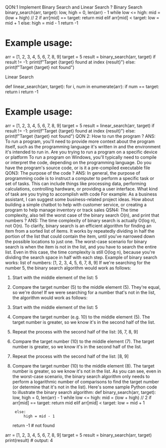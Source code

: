 QON:1 Implement Binary Search and Linear Search ?
Binary Search
binary_search(arr, target):
    low, high = 0, len(arr) - 1
    while low <= high:
        mid = (low + high) // 2
        if arr[mid] == target:
            return mid
        elif arr[mid] < target:
            low = mid + 1
        else:
            high = mid - 1
    return -1

# Example usage:
arr = [1, 2, 3, 4, 5, 6, 7, 8, 9]
target = 5
result = binary_search(arr, target)
if result != -1:
    print(f"Target {target} found at index {result}")
else:
    print(f"Target {target} not found")


Linear Search


def linear_search(arr, target):
    for i, num in enumerate(arr):
        if num == target:
            return i
    return -1

# Example usage:
arr = [1, 2, 3, 4, 5, 6, 7, 8, 9]
target = 5
result = linear_search(arr, target)
if result != -1:
    print(f"Target {target} found at index {result}")
else:
    print(f"Target {target} not found")
QON 2: How to run the program ?
ANS: To run a program, you'll need to provide more context about the program itself, such as the programming language it's written in and the environment it's intended to run in. Are you trying to run a program on a specific device or platform 
 To run a program on Windows, you'll typically need to compile or interpret the code, depending on the programming language. Do you have the program's source code, or is it a pre-compiled executable file 
QON3: The purpose of the code ?
ANS: In general, the purpose of programming code is to instruct a computer to perform a specific task or set of tasks. This can include things like processing data, performing calculations, controlling hardware, or providing a user interface. What kind of task are you trying to accomplish with code
For example:
As a business assistant, I can suggest some business-related project ideas. How about building a simple chatbot to help with customer service, or creating a program to help manage inventory or track sales
QSN4: The time complexity, also tell the worst case of the binary search O(n), and print that numbers ?
ANS:
The time complexity of binary search is actually O(log n), not O(n).
To clarify, binary search is an efficient algorithm for finding an item from a sorted list of items. It works by repeatedly dividing in half the portion of the list that could contain the item, until you've narrowed down the possible locations to just one.
The worst-case scenario for binary search is when the item is not in the list, and you have to search the entire list. Even in this case, the time complexity is still O(log n), because you're dividing the search space in half with each step.
Example of  binary search works:
 list of numbers: [1, 2, 3, 4, 5, 6, 7, 8, 9]
If we're searching for the number 5, the binary search algorithm would work as follows:
1. Start with the middle element of the list: 5
2. Compare the target number (5) to the middle element (5). They're equal, so we're done!
If we were searching for a number that's not in the list, the algorithm would work as follows:
1. Start with the middle element of the list: 5
2. Compare the target number (e.g. 10) to the middle element (5). The target number is greater, so we know it's in the second half of the list.
3. Repeat the process with the second half of the list: [6, 7, 8, 9]
4. Compare the target number (10) to the middle element (7). The target number is greater, so we know it's in the second half of the list.
5. Repeat the process with the second half of the list: [8, 9]
6. Compare the target number (10) to the middle element (8). The target number is greater, so we know it's not in the list.
As you can see, even in the worst-case scenario, the binary search algorithm only needs to perform a logarithmic number of comparisons to find the target number (or determine that it's not in the list).
Here's some sample Python code to illustrate the binary search algorithm:
def binary_search(arr, target):
    low, high = 0, len(arr) - 1
    while low <= high:
        mid = (low + high) // 2
        if arr[mid] == target:
            return mid
        elif arr[mid] < target:
            low = mid + 1
   
        else:
            high = mid - 1
    return -1  # not found

arr = [1, 2, 3, 4, 5, 6, 7, 8, 9]
target = 5
result = binary_search(arr, target)
print(result)  # output: 4
